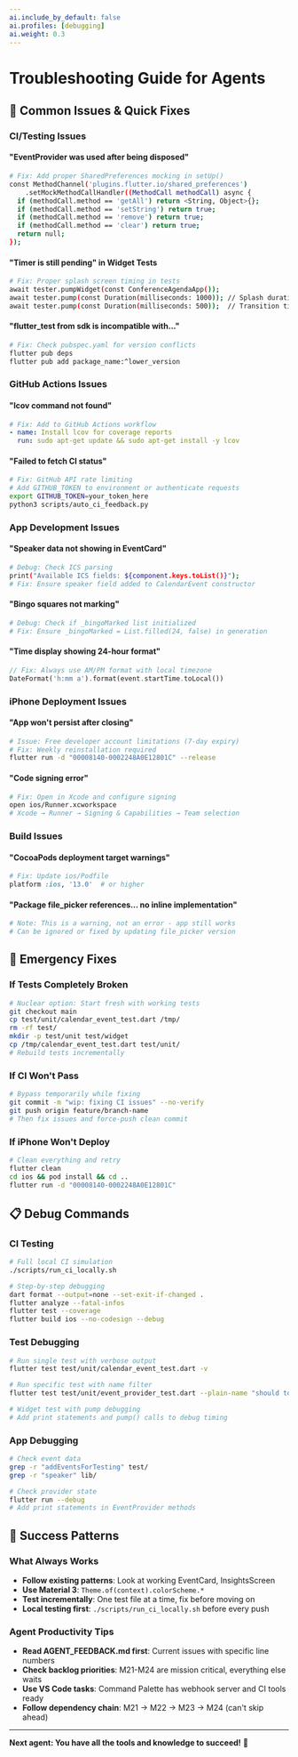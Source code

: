 ```yaml
---
ai.include_by_default: false
ai.profiles: [debugging]
ai.weight: 0.3
---
```


# Troubleshooting Guide for Agents

## 🚨 **Common Issues & Quick Fixes**

### **CI/Testing Issues**

#### **"EventProvider was used after being disposed"**
```bash
# Fix: Add proper SharedPreferences mocking in setUp()
const MethodChannel('plugins.flutter.io/shared_preferences')
    .setMockMethodCallHandler((MethodCall methodCall) async {
  if (methodCall.method == 'getAll') return <String, Object>{};
  if (methodCall.method == 'setString') return true;
  if (methodCall.method == 'remove') return true;
  if (methodCall.method == 'clear') return true;
  return null;
});
```

#### **"Timer is still pending" in Widget Tests**
```bash
# Fix: Proper splash screen timing in tests
await tester.pumpWidget(const ConferenceAgendaApp());
await tester.pump(const Duration(milliseconds: 1000)); // Splash duration
await tester.pump(const Duration(milliseconds: 500));  // Transition time
```

#### **"flutter_test from sdk is incompatible with..."**
```bash
# Fix: Check pubspec.yaml for version conflicts
flutter pub deps
flutter pub add package_name:^lower_version
```

### **GitHub Actions Issues**

#### **"lcov command not found"**
```yaml
# Fix: Add to GitHub Actions workflow
- name: Install lcov for coverage reports
  run: sudo apt-get update && sudo apt-get install -y lcov
```

#### **"Failed to fetch CI status"**
```bash
# Fix: GitHub API rate limiting
# Add GITHUB_TOKEN to environment or authenticate requests
export GITHUB_TOKEN=your_token_here
python3 scripts/auto_ci_feedback.py
```

### **App Development Issues**

#### **"Speaker data not showing in EventCard"**
```bash
# Debug: Check ICS parsing
print("Available ICS fields: ${component.keys.toList()}");
# Fix: Ensure speaker field added to CalendarEvent constructor
```

#### **"Bingo squares not marking"**
```bash
# Debug: Check if _bingoMarked list initialized
# Fix: Ensure _bingoMarked = List.filled(24, false) in generation
```

#### **"Time display showing 24-hour format"**
```dart
// Fix: Always use AM/PM format with local timezone
DateFormat('h:mm a').format(event.startTime.toLocal())
```

### **iPhone Deployment Issues**

#### **"App won't persist after closing"**
```bash
# Issue: Free developer account limitations (7-day expiry)
# Fix: Weekly reinstallation required
flutter run -d "00008140-0002248A0E12801C" --release
```

#### **"Code signing error"**
```bash
# Fix: Open in Xcode and configure signing
open ios/Runner.xcworkspace
# Xcode → Runner → Signing & Capabilities → Team selection
```

### **Build Issues**

#### **"CocoaPods deployment target warnings"**
```ruby
# Fix: Update ios/Podfile
platform :ios, '13.0'  # or higher
```

#### **"Package file_picker references... no inline implementation"**
```bash
# Note: This is a warning, not an error - app still works
# Can be ignored or fixed by updating file_picker version
```

## 🔧 **Emergency Fixes**

### **If Tests Completely Broken**
```bash
# Nuclear option: Start fresh with working tests
git checkout main
cp test/unit/calendar_event_test.dart /tmp/
rm -rf test/
mkdir -p test/unit test/widget
cp /tmp/calendar_event_test.dart test/unit/
# Rebuild tests incrementally
```

### **If CI Won't Pass**
```bash
# Bypass temporarily while fixing
git commit -m "wip: fixing CI issues" --no-verify
git push origin feature/branch-name
# Then fix issues and force-push clean commit
```

### **If iPhone Won't Deploy**
```bash
# Clean everything and retry
flutter clean
cd ios && pod install && cd ..
flutter run -d "00008140-0002248A0E12801C"
```

## 📋 **Debug Commands**

### **CI Testing**
```bash
# Full local CI simulation
./scripts/run_ci_locally.sh

# Step-by-step debugging
dart format --output=none --set-exit-if-changed .
flutter analyze --fatal-infos
flutter test --coverage
flutter build ios --no-codesign --debug
```

### **Test Debugging**
```bash
# Run single test with verbose output
flutter test test/unit/calendar_event_test.dart -v

# Run specific test with name filter
flutter test test/unit/event_provider_test.dart --plain-name "should toggle"

# Widget test with pump debugging
# Add print statements and pump() calls to debug timing
```

### **App Debugging**
```bash
# Check event data
grep -r "addEventsForTesting" test/
grep -r "speaker" lib/

# Check provider state
flutter run --debug
# Add print statements in EventProvider methods
```

## 🎯 **Success Patterns**

### **What Always Works**
- **Follow existing patterns**: Look at working EventCard, InsightsScreen
- **Use Material 3**: `Theme.of(context).colorScheme.*` 
- **Test incrementally**: One test file at a time, fix before moving on
- **Local testing first**: `./scripts/run_ci_locally.sh` before every push

### **Agent Productivity Tips**
- **Read AGENT_FEEDBACK.md first**: Current issues with specific line numbers
- **Check backlog priorities**: M21-M24 are mission critical, everything else waits
- **Use VS Code tasks**: Command Palette has webhook server and CI tools ready
- **Follow dependency chain**: M21 → M22 → M23 → M24 (can't skip ahead)

---

**Next agent: You have all the tools and knowledge to succeed!** 🚀
